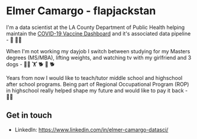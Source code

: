 # Elmer Camargo - flapjackstan

I'm a data scientist at the LA County Department of Public Health helping maintain the [COVID-19 Vaccine Dashboard](http://publichealth.lacounty.gov/media/coronavirus/vaccine/vaccine-dashboard.htm) and it's associated data pipeline - 
:construction_worker: :man_technologist: 

When I'm not working my dayjob I switch between studying for my Masters degrees (MS/MBA), lifting weights, and watching tv with my girlfriend and 3 dogs - :man_student: :weight_lifting: :dog2: :pig2: :dog2:

Years from now I would like to teach/tutor middle school and highschool after school programs. Being part of Regional Occupational Program (ROP) in highschool really helped shape my future and would like to pay it back - :teacher:

## Get in touch
- LinkedIn: https://www.linkedin.com/in/elmer-camargo-datasci/
